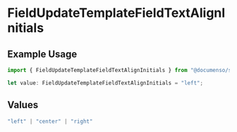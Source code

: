 # FieldUpdateTemplateFieldTextAlignInitials

## Example Usage

```typescript
import { FieldUpdateTemplateFieldTextAlignInitials } from "@documenso/sdk-typescript/models/operations";

let value: FieldUpdateTemplateFieldTextAlignInitials = "left";
```

## Values

```typescript
"left" | "center" | "right"
```
